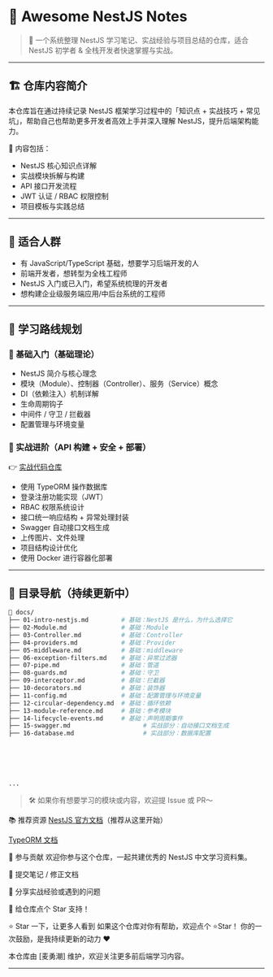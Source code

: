 # 📘 Awesome NestJS Notes

> 🧠 一个系统整理 NestJS 学习笔记、实战经验与项目总结的仓库，适合 NestJS 初学者 & 全栈开发者快速掌握与实战。

---

## 🏗️ 仓库内容简介

本仓库旨在通过持续记录 NestJS 框架学习过程中的「知识点 + 实战技巧 + 常见坑」，帮助自己也帮助更多开发者高效上手并深入理解 NestJS，提升后端架构能力。

🧩 内容包括：
- NestJS 核心知识点详解
- 实战模块拆解与构建
- API 接口开发流程
- JWT 认证 / RBAC 权限控制
- 项目模板与实践总结

---

## 🎯 适合人群

- 有 JavaScript/TypeScript 基础，想要学习后端开发的人
- 前端开发者，想转型为全栈工程师
- NestJS 入门或已入门，希望系统梳理的开发者
- 想构建企业级服务端应用/中后台系统的工程师

---

## 🧭 学习路线规划

### 📕 基础入门（基础理论）

- NestJS 简介与核心理念
- 模块（Module）、控制器（Controller）、服务（Service）概念
- DI（依赖注入）机制详解
- 生命周期钩子
- 中间件 / 守卫 / 拦截器
- 配置管理与环境变量

### 🔧 实战进阶（API 构建 + 安全 + 部署）

👉 [实战代码仓库](https://github.com/ith5com/nestjs-admin-ruoyi)

- 使用 TypeORM 操作数据库
- 登录注册功能实现（JWT）
- RBAC 权限系统设计
- 接口统一响应结构 + 异常处理封装
- Swagger 自动接口文档生成
- 上传图片、文件处理
- 项目结构设计优化
- 使用 Docker 进行容器化部署

---

## 📂 目录导航（持续更新中）

```bash
📁 docs/
├── 01-intro-nestjs.md         # 基础：NestJS 是什么，为什么选择它
├── 02-Module.md               # 基础：Module
├── 03-Controller.md           # 基础：Controller
├── 04-providers.md            # 基础：Provider
├── 05-middleware.md           # 基础：middleware
├── 06-exception-filters.md    # 基础：异常过滤器
├── 07-pipe.md                 # 基础：管道
├── 08-guards.md               # 基础：守卫
├── 09-interceptor.md          # 基础：拦截器
├── 10-decorators.md           # 基础：装饰器
├── 11-config.md               # 基础：配置管理与环境变量
├── 12-circular-dependency.md  # 基础：循环依赖
├── 13-module-reference.md     # 基础：参考模块
├── 14-lifecycle-events.md     # 基础：声明周期事件
├── 15-swagger.md     				 # 实战部分：自动接口文档生成
├── 16-database.md     				 # 实战部分：数据库配置






...

```

> 🛠 如果你有想要学习的模块或内容，欢迎提 Issue 或 PR～

📚 推荐资源
[NestJS 官方文档](https://nest.nodejs.cn/)（推荐从这里开始）

[TypeORM 文档](https://typeorm.bootcss.com/)



🤝 参与贡献
欢迎你参与这个仓库，一起共建优秀的 NestJS 中文学习资料集。

🔧 提交笔记 / 修正文档

🧠 分享实战经验或遇到的问题

🌟 给仓库点个 Star 支持！

⭐ Star 一下，让更多人看到
如果这个仓库对你有帮助，欢迎点个 ⭐Star！
你的一次鼓励，是我持续更新的动力 ❤️

本仓库由 [麦勇潮] 维护，欢迎关注更多前后端学习内容。


---

